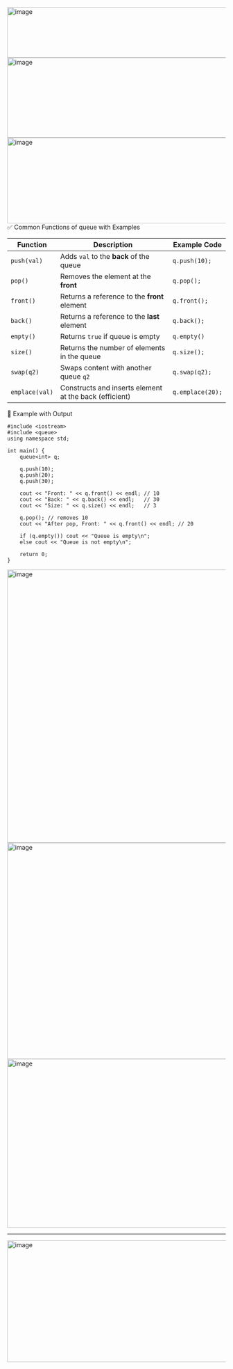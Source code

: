 <img width="1044" height="116" alt="image" src="https://github.com/user-attachments/assets/dec602a5-cb95-4e52-8c3a-75b1a2677380" />
<img width="883" height="184" alt="image" src="https://github.com/user-attachments/assets/d1cdc59c-e3d7-4a2f-a66f-43d5070a90c9" />
<img width="845" height="197" alt="image" src="https://github.com/user-attachments/assets/b4fc0377-0bc5-4422-915e-6b1936243de8" />
✅ Common Functions of queue with Examples

| Function       | Description                                            | Example Code     |
| -------------- | ------------------------------------------------------ | ---------------- |
| `push(val)`    | Adds `val` to the **back** of the queue                | `q.push(10);`    |
| `pop()`        | Removes the element at the **front**                   | `q.pop();`       |
| `front()`      | Returns a reference to the **front** element           | `q.front();`     |
| `back()`       | Returns a reference to the **last** element            | `q.back();`      |
| `empty()`      | Returns `true` if queue is empty                       | `q.empty()`      |
| `size()`       | Returns the number of elements in the queue            | `q.size();`      |
| `swap(q2)`     | Swaps content with another queue `q2`                  | `q.swap(q2);`    |
| `emplace(val)` | Constructs and inserts element at the back (efficient) | `q.emplace(20);` |

🧪 Example with Output
```
#include <iostream>
#include <queue>
using namespace std;

int main() {
    queue<int> q;

    q.push(10);
    q.push(20);
    q.push(30);

    cout << "Front: " << q.front() << endl; // 10
    cout << "Back: " << q.back() << endl;   // 30
    cout << "Size: " << q.size() << endl;   // 3

    q.pop(); // removes 10
    cout << "After pop, Front: " << q.front() << endl; // 20

    if (q.empty()) cout << "Queue is empty\n";
    else cout << "Queue is not empty\n";

    return 0;
}
```

<img width="911" height="628" alt="image" src="https://github.com/user-attachments/assets/1e7f2b5f-a2ea-4d6a-90dc-aff65f1786de" />
<img width="975" height="497" alt="image" src="https://github.com/user-attachments/assets/545d5659-7d4e-4e6b-a886-79bf51fe6134" />
<img width="789" height="388" alt="image" src="https://github.com/user-attachments/assets/eb66b995-7287-4534-a1c8-a3fa7171af79" />

---
<img width="809" height="280" alt="image" src="https://github.com/user-attachments/assets/5547ede3-c1c5-43b0-8f17-ae2dab88809b" />


